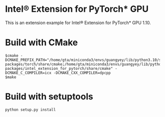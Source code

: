 # Intel® Extension for PyTorch* GPU
This is an extension example for Intel® Extension for PyTorch* GPU 1.10.
# Build with CMake
```
$cmake -DCMAKE_PREFIX_PATH="/home/gta/miniconda3/envs/guangyey/lib/python3.10/site-packages/torch/share/cmake;/home/gta/miniconda3/envs/guangyey/lib/python3.10/site-packages/intel_extension_for_pytorch/share/cmake" -DCMAKE_C_COMPILER=icx -DCMAKE_CXX_COMPILER=dpcpp 
$make
```
# Build with setuptools
```
python setup.py install
```
